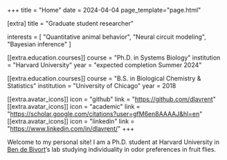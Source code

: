 +++
title = "Home"
date = 2024-04-04
page_template="page.html"

[extra]
title = "Graduate student researcher"

interests = [
  "Quantitative animal behavior",
  "Neural circuit modeling",
  "Bayesian inference"
]

[[extra.education.courses]]
  course = "Ph.D. in Systems Biology"
  institution = "Harvard University"
  year = "expected completion Summer 2024"

[[extra.education.courses]]
  course = "B.S. in Biological Chemistry & Statistics"
  institution = "University of Chicago"
  year = 2018


[[extra.avatar_icons]]
  icon = "github"
  link = "https://github.com/dlavrent"
[[extra.avatar_icons]]
  icon = "academic"
  link = "https://scholar.google.com/citations?user=gfM6en8AAAAJ&hl=en"
[[extra.avatar_icons]]
  icon = "linkedin"
  link = "https://www.linkedin.com/in/dlavrent/"
+++

Welcome to my personal site! I am a Ph.D. student at Harvard University in [Ben de Bivort](http://debivort.org/)’s lab studying individuality in odor preferences in fruit flies.